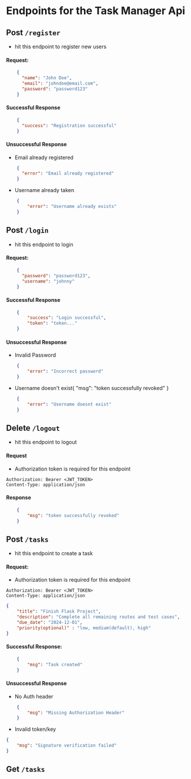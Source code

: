 # Endpoints for the Task Manager Api


## Post `/register`

- hit this endpoint to register new users

#### Request:

```json
    {
      "name": "John Doe",
      "email": "johndoe@email.com",
      "password": "password123"
    }
```

#### Successful Response

```json
    {
      "success": "Registration successful"
    }
```
#### Unsuccessful Response

- Email already registered
```json
    {
      "error": "Email already registered"
    }
```
- Username already taken
```json
    {
        "error": "Username already exists"
    }
```

## Post `/login`
- hit this endpoint to login

#### Request:

```json
    {
      "password": "password123",
      "username": "johnny"
    }
```

#### Successful Response

```json
    {
        "success": "Login successful",
        "token": "token..."
    }
```

#### Unsuccessful Response

- Invalid Password
```json
    {
        "error": "Incorrect password"
    }
```
- Username doesn't exist{
    "msg": "token successfully revoked"
}
```json
    {
        "error": "Username doesnt exist"
    }
```

## Delete `/logout`

- hit this endpoint to logout

#### Request
- Authorization token is required for this endpoint

```http request
Authorization: Bearer <JWT_TOKEN>
Content-Type: application/json
```

#### Response
```json
    {
        "msg": "token successfully revoked"
    }
```

## Post `/tasks`
- hit this endpoint to create a task

#### Request:
- Authorization token is required for this endpoint

```http request
Authorization: Bearer <JWT_TOKEN>
Content-Type: application/json
```

```json
{
    "title": "Finish Flask Project",
    "description": "Complete all remaining routes and test cases",
    "due_date": "2024-12-01",
    "priority(optional)" : "low, medium(default), high"
}
```

#### Successful Response:

```json
    {
        "msg": "Task created"
    }
```

#### Unsuccessful Response
- No Auth header
```json
    {
        "msg": "Missing Authorization Header"
    }
```

- Invalid token/key
```json
{
    "msg": "Signature verification failed"
}
```

## Get `/tasks`